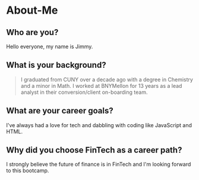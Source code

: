 # About-Me

## Who are you? 
Hello everyone, my name is Jimmy. 

## What is your background?
> I graduated from CUNY over a decade ago with a degree in Chemistry and a minor in Math. 
> I worked at BNYMellon for 13 years as a lead analyst in their conversion/client on-boarding team.

## What are your career goals?
I've always had a love for tech and dabbling with coding like JavaScript and HTML. 

## Why did you choose FinTech as a career path?
I strongly believe the future of finance is in FinTech and I'm looking forward to this bootcamp.


